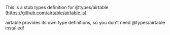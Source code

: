 This is a stub types definition for @types/airtable (https://github.com/airtable/airtable.js).

airtable provides its own type definitions, so you don't need @types/airtable installed!